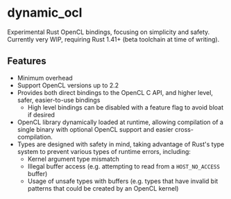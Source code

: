 # dynamic_ocl

Experimental Rust OpenCL bindings, focusing on simplicity and safety. Currently very WIP, requiring Rust 1.41+ (beta toolchain at time of writing).

## Features

- Minimum overhead
- Support OpenCL versions up to 2.2
- Provides both direct bindings to the OpenCL C API, and higher level, safer, easier-to-use bindings
  - High level bindings can be disabled with a feature flag to avoid bloat if desired 
- OpenCL library dynamically loaded at runtime, allowing compilation of a single binary with optional OpenCL support and easier cross-compilation.
- Types are designed with safety in mind, taking advantage of Rust's type system to prevent various types of runtime errors, including:
  - Kernel argument type mismatch
  - Illegal buffer access (e.g. attempting to read from a `HOST_NO_ACCESS` buffer)
  - Usage of unsafe types with buffers (e.g. types that have invalid bit patterns that could be created by an OpenCL kernel)
